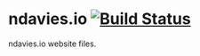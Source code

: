 # ndavies.io [![Build Status](https://travis-ci.org/daviesnathan/ndavies.io.svg?branch=master)](https://travis-ci.org/daviesnathan/ndavies.io)
ndavies.io website files.
